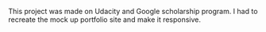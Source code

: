 This project was made on Udacity and Google scholarship program. I had to recreate the mock up portfolio site and make it responsive.
